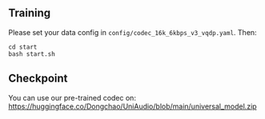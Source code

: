 ## Training
Please set your data config in ```config/codec_16k_6kbps_v3_vqdp.yaml```.
Then:
```
cd start
bash start.sh
```

## Checkpoint
You can use our pre-trained codec on: https://huggingface.co/Dongchao/UniAudio/blob/main/universal_model.zip